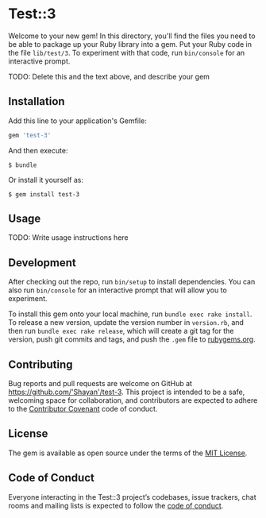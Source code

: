 # Test::3

Welcome to your new gem! In this directory, you'll find the files you need to be able to package up your Ruby library into a gem. Put your Ruby code in the file `lib/test/3`. To experiment with that code, run `bin/console` for an interactive prompt.

TODO: Delete this and the text above, and describe your gem

## Installation

Add this line to your application's Gemfile:

```ruby
gem 'test-3'
```

And then execute:

    $ bundle

Or install it yourself as:

    $ gem install test-3

## Usage

TODO: Write usage instructions here

## Development

After checking out the repo, run `bin/setup` to install dependencies. You can also run `bin/console` for an interactive prompt that will allow you to experiment.

To install this gem onto your local machine, run `bundle exec rake install`. To release a new version, update the version number in `version.rb`, and then run `bundle exec rake release`, which will create a git tag for the version, push git commits and tags, and push the `.gem` file to [rubygems.org](https://rubygems.org).

## Contributing

Bug reports and pull requests are welcome on GitHub at https://github.com/'Shayan'/test-3. This project is intended to be a safe, welcoming space for collaboration, and contributors are expected to adhere to the [Contributor Covenant](http://contributor-covenant.org) code of conduct.

## License

The gem is available as open source under the terms of the [MIT License](https://opensource.org/licenses/MIT).

## Code of Conduct

Everyone interacting in the Test::3 project’s codebases, issue trackers, chat rooms and mailing lists is expected to follow the [code of conduct](https://github.com/'Shayan'/test-3/blob/master/CODE_OF_CONDUCT.md).
